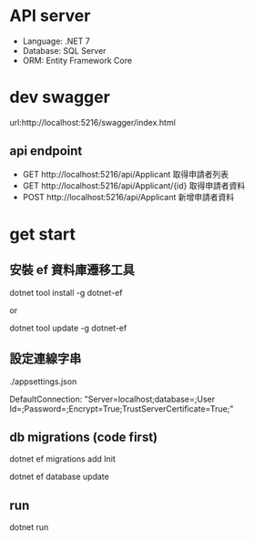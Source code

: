 #  API server
- Language: .NET 7
- Database: SQL Server
- ORM: Entity Framework Core

# dev swagger
url:http://localhost:5216/swagger/index.html

## api endpoint
- GET http://localhost:5216/api/Applicant  取得申請者列表
- GET http://localhost:5216/api/Applicant/{id} 取得申請者資料
- POST http://localhost:5216/api/Applicant 新增申請者資料

# get start
## 安裝 ef 資料庫遷移工具
dotnet tool install -g dotnet-ef

or
    
dotnet tool update -g dotnet-ef

## 設定連線字串
./appsettings.json

DefaultConnection: "Server=localhost;database=<db name>;User Id=<username>;Password=<password>;Encrypt=True;TrustServerCertificate=True;"

## db migrations (code first)
dotnet ef migrations add Init

dotnet ef database update

## run
dotnet run 
